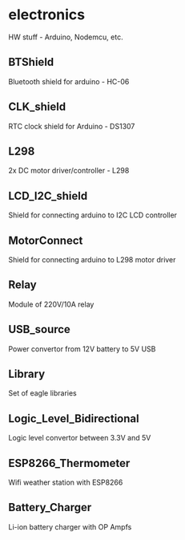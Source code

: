 # electronics
HW stuff - Arduino, Nodemcu, etc.

## BTShield
Bluetooth shield for arduino - HC-06

## CLK_shield
RTC clock shield for Arduino - DS1307

## L298
2x DC motor driver/controller - L298

## LCD_I2C_shield
Shield for connecting arduino to I2C LCD controller  

## MotorConnect
Shield for connecting arduino to L298 motor driver

## Relay
Module of 220V/10A relay

## USB_source
Power convertor from 12V battery to 5V USB

## Library
Set of eagle libraries

## Logic_Level_Bidirectional
Logic level convertor between 3.3V and 5V

## ESP8266_Thermometer
Wifi weather station with ESP8266

## Battery_Charger
Li-ion battery charger with OP Ampfs